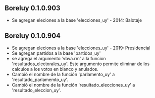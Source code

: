 ## Boreluy 0.1.0.903

* Se agregan eleciones a la base 'elecciones_uy' - 2014: Balotaje

## Boreluy 0.1.0.904

* Se agregan eleciones a la base 'elecciones_uy' - 2019: Presidencial
* Se agregan partidos a la base 'partidos_uy'
* se agrega el argumento 'vbva.rm' a la funcion 'resultados_electorales_uy'. Este argumento permite eliminar de los calculos a los votos en blanco y anulados.
* Cambió el nombre de la función 'parlamento_uy' a 'resultado_parlamemto_uy'.
* Cambió el nombre de la función 'resultado_elecciones_uy' a 'resultado_eleccion_uy'.
